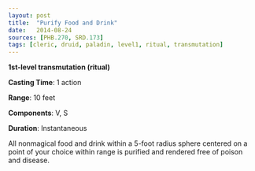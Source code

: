 ```yaml
---
layout: post
title:  "Purify Food and Drink"
date:   2014-08-24
sources: [PHB.270, SRD.173]
tags: [cleric, druid, paladin, level1, ritual, transmutation]
---
```


**1st-level transmutation (ritual)**

**Casting Time**: 1 action

**Range**: 10 feet

**Components**: V, S

**Duration**: Instantaneous

All nonmagical food and drink within a 5-foot radius sphere centered on a point of your choice within range is purified and rendered free of poison and disease.
